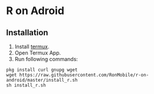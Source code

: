 # R on Adroid

## Installation

1. Install [termux](https://play.google.com/store/apps/details?id=com.termux&hl=pl).
2. Open Termux App.
3. Run following commands:

```
pkg install curl gnupg wget
wget https://raw.githubusercontent.com/RonMobile/r-on-android/master/install_r.sh
sh install_r.sh
```